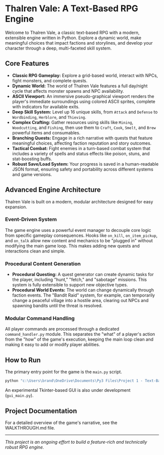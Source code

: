 # Thalren Vale: A Text-Based RPG Engine

Welcome to Thalren Vale, a classic text-based RPG with a modern, extensible engine written in Python. Explore a dynamic world, make meaningful choices that impact factions and storylines, and develop your character through a deep, multi-faceted skill system.

## Core Features

*   **Classic RPG Gameplay:** Explore a grid-based world, interact with NPCs, fight monsters, and complete quests.
*   **Dynamic World:** The world of Thalren Vale features a full day/night cycle that affects monster spawns and NPC availability.
*   **ASCII Viewport:** An immersive pseudo-graphical viewport renders the player's immediate surroundings using colored ASCII sprites, complete with indicators for available exits.
*   **Deep Skill System:** Level up 16 unique skills, from `Attack` and `Defense` to `Wordbinding`, `Herblore`, and `Thieving`.
*   **Complex Crafting:** Gather resources using skills like `Mining`, `Woodcutting`, and `Fishing`, then use them to `Craft`, `Cook`, `Smelt`, and `Brew` powerful items and consumables.
*   **Branching Quests:** Engage in a rich narrative with quests that feature meaningful choices, affecting faction reputation and story outcomes.
*   **Tactical Combat:** Fight enemies in a turn-based combat system that includes a variety of spells and status effects like poison, stuns, and stat-boosting buffs.
*   **Robust Save/Load System:** Your progress is saved in a human-readable JSON format, ensuring safety and portability across different systems and game versions.

## Advanced Engine Architecture

Thalren Vale is built on a modern, modular architecture designed for easy expansion.

### Event-Driven System

The game engine uses a powerful event manager to decouple core logic from specific gameplay consequences. Hooks like `on_kill`, `on_item_pickup`, and `on_talk` allow new content and mechanics to be "plugged in" without modifying the main game loop. This makes adding new quests and interactions clean and simple.

### Procedural Content Generation

*   **Procedural Questing:** A quest generator can create dynamic tasks for the player, including "hunt," "fetch," and "sabotage" missions. This system is fully extensible to support new objective types.
*   **Procedural World Events:** The world can change dynamically through faction events. The "Bandit Raid" system, for example, can temporarily change a peaceful village into a hostile area, clearing out NPCs and spawning bandits until the threat is resolved.

### Modular Command Handling

All player commands are processed through a dedicated `command_handler.py` module. This separates the "what" of a player's action from the "how" of the game's execution, keeping the main loop clean and making it easy to add or modify player abilities.

## How to Run

The primary entry point for the game is the `main.py` script.

```bash
python "c:\Users\brand\OneDrive\Documents\Py3 Files\Project 1 - Text-Based RPG\Thalren-Vale\src\main.py"
```

An experimental Tkinter-based GUI is also under development (`gui_main.py`).

## Project Documentation

For a detailed overview of the game's narrative, see the WALKTHROUGH.md file.

---

*This project is an ongoing effort to build a feature-rich and technically robust RPG engine.*